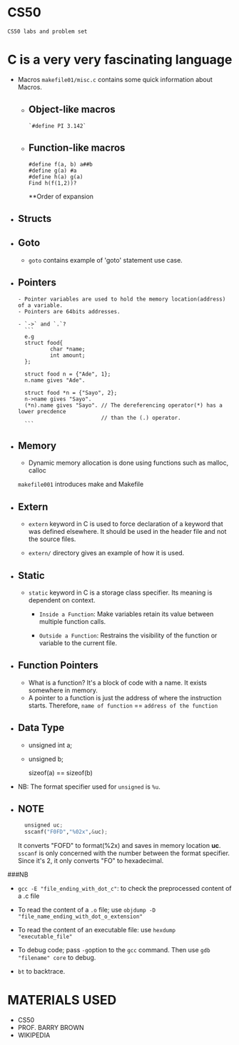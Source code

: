 
# CS50
`CS50 labs and problem set`


# C is a very very fascinating language

- Macros
 `makefile01/misc.c` contains some quick information about Macros.
  - Object-like macros
    - 
        `#define PI 3.142`
  - Function-like macros
    -
      ```
      #define f(a, b) a##b
      #define g(a) #a
      #define h(a) g(a)
      Find h(f(1,2))?
      ```
    **Order of expansion


- Structs
  - 


- Goto
  - 
  - `goto` contains example of 'goto' statement use case.


- Pointers
  - 
      - Pointer variables are used to hold the memory location(address) of a variable.
      - Pointers are 64bits addresses.
  
      - `->` and `.`?
        ```
        e.g 
        struct food{
                char *name;
                int amount;
        };
    
        struct food n = {"Ade", 1};
        n.name gives "Ade".
    
        struct food *n = {"Sayo", 2};
        n->name gives "Sayo".
        (*n).name gives "Sayo". // The dereferencing operator(*) has a lower precdence
                                // than the (.) operator.
        ```
    
- Memory
  - 
  - Dynamic memory allocation is done using functions such as malloc, calloc


  `makefile001` introduces make and Makefile

- Extern
  - 
  - `extern` keyword in C is used to force declaration of a
     keyword that was defined elsewhere. It should be used in the
     header file and not the source files.
  
  - `extern/` directory gives an example of how it is used.

- Static
  - 
  - `static` keyword in C is a storage class specifier. Its meaning is
  dependent on context.
    - `Inside a Function`: Make variables retain its value
    between multiple function calls.
    
    - `Outside a Function`: Restrains the visibility of the function or
    variable to the current file.


- Function Pointers
  - 
  - What is a function? It's a block of code with a name. It
  exists somewhere in memory.
  - A pointer to a function is just the address of where
  the instruction starts. Therefore, `name of function` == `address of the function`
      

- Data Type
  -
  - 
    unsigned int a;
  - 
    unsigned b;
    
    sizeof(a) == sizeof(b)

- NB: The format specifier used for `unsigned` is `%u`.


- NOTE
  - 
  
  ```python
    unsigned uc;
    sscanf("F0FD","%02x",&uc);
  ```
    It converts "FOFD" to format(%2x) and saves in memory location **uc**.
    `sscanf` is only concerned with the number between the format specifier.
    Since it's 2, it only converts "FO" to hexadecimal.


###NB
- `gcc -E "file_ending_with_dot_c"`: to check the preprocessed content of a .c file


- To read the content of a `.o` file; use `objdump -D "file_name_ending_with_dot_o_extension" `


- To read the content of an executable file: use `hexdump "executable_file"`


- To debug code; pass `-g`option to the `gcc` command. Then use `gdb "filename" core` to debug.
- `bt` to backtrace.


# MATERIALS USED
- CS50
- PROF. BARRY BROWN
- WIKIPEDIA
